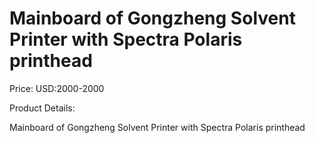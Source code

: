 # Mainboard of Gongzheng Solvent Printer with Spectra Polaris printhead

Price: USD:2000-2000

Product Details:

Mainboard of Gongzheng Solvent Printer with Spectra Polaris printhead